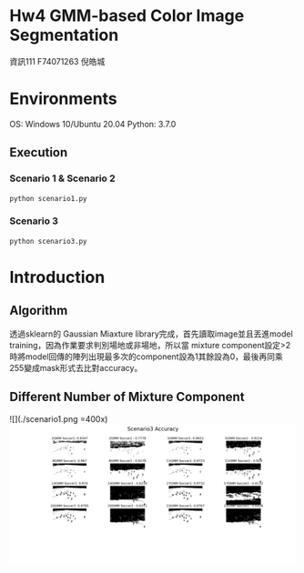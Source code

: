 # Hw4 GMM-based Color Image Segmentation
資訊111 F74071263 倪皓城
# Environments
OS: Windows 10/Ubuntu 20.04 Python: 3.7.0
## Execution
### Scenario 1 & Scenario 2
```
python scenario1.py
```
### Scenario 3
```
python scenario3.py
```

# Introduction
## Algorithm
透過sklearn的 Gaussian Miaxture library完成，首先讀取image並且丟進model training，因為作業要求判別場地或非場地，所以當 mixture component設定>2時將model回傳的陣列出現最多次的component設為1其餘設為0，最後再同乘255變成mask形式去比對accuracy。
## Different Number of Mixture Component
![](./scenario1.png =400x)
![](./scenario3.png)